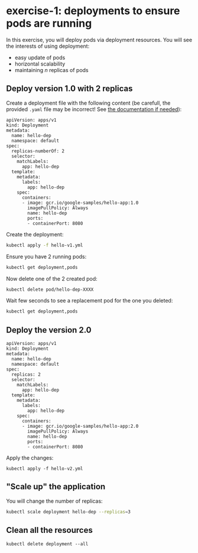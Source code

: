 
# exercise-1: deployments to ensure pods are running

In this exercise, you will deploy pods via deployment resources.
You will see the interests of using deployment:
* easy update of pods
* horizontal scalability
* maintaining *n* replicas of pods

## Deploy version 1.0 with 2 replicas

Create a deployment file with the following content (be carefull, the provided `.yaml` file may be incorrect! See [the documentation if needed](https://v1-18.docs.kubernetes.io/docs/reference/generated/kubernetes-api/v1.18/#deploymentspec-v1-apps)):
```
apiVersion: apps/v1
kind: Deployment
metadata:
  name: hello-dep
  namespace: default
spec:
  replicas-numberOf: 2
  selector:
    matchLabels:
      app: hello-dep 
  template:
    metadata:
      labels:
        app: hello-dep
    spec:
      containers:
      - image: gcr.io/google-samples/hello-app:1.0
        imagePullPolicy: Always
        name: hello-dep
        ports:
        - containerPort: 8080
```

Create the deployment:
```sh
kubectl apply -f hello-v1.yml
```

Ensure you have 2 running pods:
```sh
kubectl get deployment,pods
```

Now delete one of the 2 created pod:
```sh
kubectl delete pod/hello-dep-XXXX
```

Wait few seconds to see a replacement pod for the one you deleted:
```sh
kubectl get deployment,pods
```

## Deploy the version 2.0
```
apiVersion: apps/v1
kind: Deployment
metadata:
  name: hello-dep
  namespace: default
spec:
  replicas: 2
  selector:
    matchLabels:
      app: hello-dep 
  template:
    metadata:
      labels:
        app: hello-dep
    spec:
      containers:
      - image: gcr.io/google-samples/hello-app:2.0
        imagePullPolicy: Always
        name: hello-dep
        ports:
        - containerPort: 8080
 ```

Apply the changes:
```
kubectl apply -f hello-v2.yml
```

## "Scale up" the application

You will change the number of replicas:
```sh
kubectl scale deployment hello-dep --replicas=3
```

## Clean all the resources
```
kubectl delete deployment --all
```
